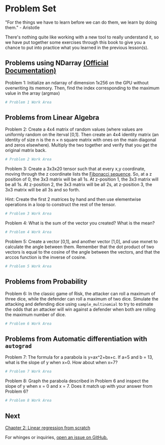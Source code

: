 
# Problem Set 

"For the things we have to learn before we can do them, we learn by doing them." - Aristotle

There's nothing quite like working with a new tool to really understand it, so we have put together some exercises through this book to give you a chance to put into practice what you learned in the previous lesson(s). 

## Problems using NDarray [(Official Documentation)](https://mxnet.incubator.apache.org/api/python/ndarray/ndarray.html) 


Problem 1: Initialize an ndarray of dimension 1x256 on the GPU without overwriting its memory. Then, find the index corresponding to the maximum value in the array (argmax)


```python
# Problem 1 Work Area
```

## Problems from Linear Algebra

Problem 2: Create a 4x4 matrix of random values (where values are uniformly random on the iterval [0,1]. Then create an 4x4 identity matrix (an identity of size n is the n × n square matrix with ones on the main diagonal and zeros elsewhere). Multiply the two together and verify that you get the original matrix back.


```python
# Problem 2 Work Area
```

Problem 3: Create a 3x3x20 tensor such that at every x,y coordinate, moving through the z coordinate lists the [Fibonacci sequence](https://en.wikipedia.org/wiki/Fibonacci_number). So, at a z position of 0, the 3x3 matrix will be all 1s. At z-position 1, the 3x3 matrix will be all 1s. At z-position 2, the 3x3 matrix will be all 2s, at z-position 3, the 3x3 matrix will be all 3s and so forth.

Hint: Create the first 2 matrices by hand and then use elementwise operations in a loop to construct the rest of the tensor. 


```python
# Problem 3 Work Area
```

Problem 4: What is the sum of the vector you created? What is the mean?


```python
# Problem 4 Work Area
```

Problem 5: Create a vector [0,1], and another vector [1,0], and use mxnet to calculate the angle between them. Remember that the dot product of two vectors is equal to the cosine of the angle between the vectors, and that the arccos function is the inverse of cosine.


```python
# Problem 5 Work Area
```

## Problems from Probability

Problem 6: In the classic game of Risk, the attacker can roll a maximum of three dice, while the defender can roll a maximum of two dice. Simulate the attacking and defending dice using `sample_multinomial` to try to estimate the odds that an attacker will win against a defender when both are rolling the maximum number of dice.


```python
# Problem 6 Work Area
```

## Problems from Automatic differentiation with ``autograd`` 

Problem 7: The formula for a parabola is y=ax^2+bx+c. If a=5 and b = 13, what is the slope of y when x=0.  How about when x=7? 


```python
# Problem 7 Work Area
```

Problem 8: Graph the parabola described in Problem 6 and inspect the slope of y when x = 0 and x = 7. Does it match up with your answer from Problem 6?



```python
# Problem 8 Work Area
```

## Next
[Chapter 2: Linear regression from scratch](../chapter02_supervised-learning/linear-regression-scratch.ipynb)

For whinges or inquiries, [open an issue on  GitHub.](https://github.com/zackchase/mxnet-the-straight-dope)


```python

```
